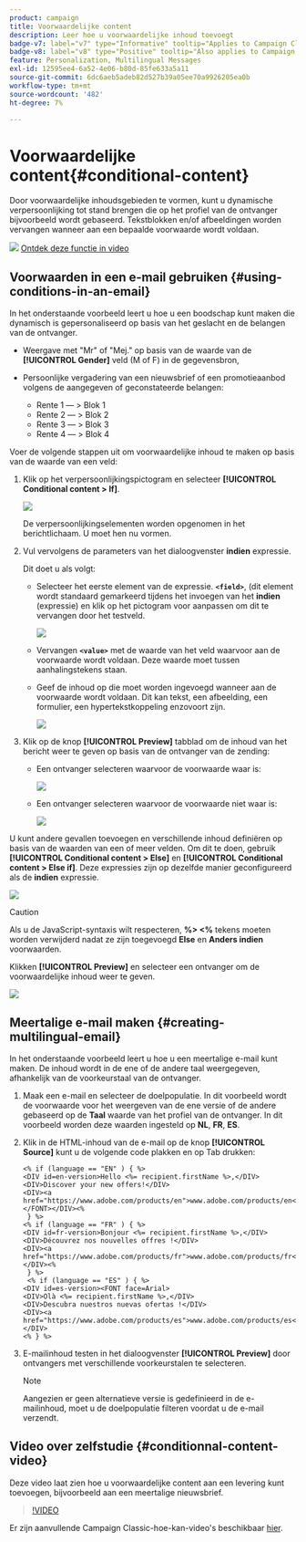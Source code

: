 ```yaml
---
product: campaign
title: Voorwaardelijke content
description: Leer hoe u voorwaardelijke inhoud toevoegt
badge-v7: label="v7" type="Informative" tooltip="Applies to Campaign Classic v7"
badge-v8: label="v8" type="Positive" tooltip="Also applies to Campaign v8"
feature: Personalization, Multilingual Messages
exl-id: 12595ee4-6a52-4e06-b80d-85fe633a5a11
source-git-commit: 6dc6aeb5adeb82d527b39a05ee70a9926205ea0b
workflow-type: tm+mt
source-wordcount: '482'
ht-degree: 7%

---
```


# Voorwaardelijke content{#conditional-content}



Door voorwaardelijke inhoudsgebieden te vormen, kunt u dynamische verpersoonlijking tot stand brengen die op het profiel van de ontvanger bijvoorbeeld wordt gebaseerd. Tekstblokken en/of afbeeldingen worden vervangen wanneer aan een bepaalde voorwaarde wordt voldaan.

![](assets/do-not-localize/how-to-video.png) [Ontdek deze functie in video](#conditionnal-content-video)


## Voorwaarden in een e-mail gebruiken {#using-conditions-in-an-email}

In het onderstaande voorbeeld leert u hoe u een boodschap kunt maken die dynamisch is gepersonaliseerd op basis van het geslacht en de belangen van de ontvanger.

* Weergave met &quot;Mr&quot; of &quot;Mej.&quot; op basis van de waarde van de **[!UICONTROL Gender]** veld (M of F) in de gegevensbron,
* Persoonlijke vergadering van een nieuwsbrief of een promotieaanbod volgens de aangegeven of geconstateerde belangen:

   * Rente 1 — > Blok 1
   * Rente 2 — > Blok 2
   * Rente 3 — > Blok 3
   * Rente 4 — > Blok 4

Voer de volgende stappen uit om voorwaardelijke inhoud te maken op basis van de waarde van een veld:

1. Klik op het verpersoonlijkingspictogram en selecteer **[!UICONTROL Conditional content > If]**.

   ![](assets/s_ncs_user_conditional_content02.png)

   De verpersoonlijkingselementen worden opgenomen in het berichtlichaam. U moet hen nu vormen.

1. Vul vervolgens de parameters van het dialoogvenster **indien** expressie.

   Dit doet u als volgt:

   * Selecteer het eerste element van de expressie. **`<field>`**, (dit element wordt standaard gemarkeerd tijdens het invoegen van het **indien** (expressie) en klik op het pictogram voor aanpassen om dit te vervangen door het testveld.

      ![](assets/s_ncs_user_conditional_content03.png)

   * Vervangen **`<value>`** met de waarde van het veld waarvoor aan de voorwaarde wordt voldaan. Deze waarde moet tussen aanhalingstekens staan.
   * Geef de inhoud op die moet worden ingevoegd wanneer aan de voorwaarde wordt voldaan. Dit kan tekst, een afbeelding, een formulier, een hypertekstkoppeling enzovoort zijn.

      ![](assets/s_ncs_user_conditional_content04.png)

1. Klik op de knop **[!UICONTROL Preview]** tabblad om de inhoud van het bericht weer te geven op basis van de ontvanger van de zending:

   * Een ontvanger selecteren waarvoor de voorwaarde waar is:

      ![](assets/s_ncs_user_conditional_content05.png)

   * Een ontvanger selecteren waarvoor de voorwaarde niet waar is:

      ![](assets/s_ncs_user_conditional_content06.png)

U kunt andere gevallen toevoegen en verschillende inhoud definiëren op basis van de waarden van een of meer velden. Om dit te doen, gebruik **[!UICONTROL Conditional content > Else]** en **[!UICONTROL Conditional content > Else if]**. Deze expressies zijn op dezelfde manier geconfigureerd als de **indien** expressie.

![](assets/s_ncs_user_conditional_content07.png)

>[!CAUTION]
>
>Als u de JavaScript-syntaxis wilt respecteren, **%> &lt;%** tekens moeten worden verwijderd nadat ze zijn toegevoegd **Else** en **Anders indien** voorwaarden.

Klikken **[!UICONTROL Preview]** en selecteer een ontvanger om de voorwaardelijke inhoud weer te geven.

![](assets/s_ncs_user_conditional_content08.png)

## Meertalige e-mail maken {#creating-multilingual-email}

In het onderstaande voorbeeld leert u hoe u een meertalige e-mail kunt maken. De inhoud wordt in de ene of de andere taal weergegeven, afhankelijk van de voorkeurstaal van de ontvanger.

1. Maak een e-mail en selecteer de doelpopulatie. In dit voorbeeld wordt de voorwaarde voor het weergeven van de ene versie of de andere gebaseerd op de **Taal** waarde van het profiel van de ontvanger. In dit voorbeeld worden deze waarden ingesteld op **NL**, **FR**, **ES**.
1. Klik in de HTML-inhoud van de e-mail op de knop **[!UICONTROL Source]** kunt u de volgende code plakken en op Tab drukken:

   ```
   <% if (language == "EN" ) { %>
   <DIV id=en-version>Hello <%= recipient.firstName %>,</DIV>
   <DIV>Discover your new offers!</DIV>
   <DIV><a href="https://www.adobe.com/products/en">www.adobe.com/products/en</A></FONT></DIV><%
    } %>
   <% if (language == "FR" ) { %>
   <DIV id=fr-version>Bonjour <%= recipient.firstName %>,</DIV>
   <DIV>Découvrez nos nouvelles offres !</DIV>
   <DIV><a href="https://www.adobe.com/products/fr">www.adobe.com/products/fr</A></DIV><%
    } %>
    <% if (language == "ES" ) { %>
   <DIV id=es-version><FONT face=Arial>
   <DIV>Olà <%= recipient.firstName %>,</DIV>
   <DIV>Descubra nuestros nuevas ofertas !</DIV>
   <DIV><a href="https://www.adobe.com/products/es">www.adobe.com/products/es</A></DIV>
   <% } %>
   ```

1. E-mailinhoud testen in het dialoogvenster **[!UICONTROL Preview]** door ontvangers met verschillende voorkeurstalen te selecteren.

   >[!NOTE]
   >
   >Aangezien er geen alternatieve versie is gedefinieerd in de e-mailinhoud, moet u de doelpopulatie filteren voordat u de e-mail verzendt.

## Video over zelfstudie {#conditionnal-content-video}

Deze video laat zien hoe u voorwaardelijke content aan een levering kunt toevoegen, bijvoorbeeld aan een meertalige nieuwsbrief.

>[!VIDEO](https://video.tv.adobe.com/v/24926?quality=12)

Er zijn aanvullende Campaign Classic-hoe-kan-video&#39;s beschikbaar [hier](https://experienceleague.adobe.com/docs/campaign-classic-learn/tutorials/overview.html?lang=nl).

